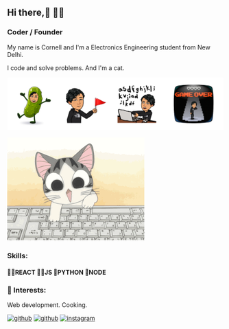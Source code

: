 ## Hi there,👋 👨‍💻
### Coder / Founder 
My name is Cornell and I'm a Electronics Engineering student from New Delhi. <p>I code and solve problems. And I'm a cat.</p>

![Coder / Founder ](https://github.com/Wali-dev/Wali-dev/blob/main/cover.png)



![til](https://github.com/Wali-dev/Wali-dev/blob/main/Chi-typing-on-a-computer-chis-sweet-home-chis-new-address-37597964-320-240.gif)

### Skills: 
 #### 🐱‍🐉REACT 🐱‍🏍JS 🌹PYTHON 🤳NODE
 
### 🌱 Interests:
Web development.
Cooking.




[<img src='https://cdn.jsdelivr.net/npm/simple-icons@3.0.1/icons/github.svg' alt='github' height='40'>](https://github.com/Wali-dev)  [<img src='https://cdn.jsdelivr.net/npm/simple-icons@3.0.1/icons/github.svg' alt='github' height='40'>](Wali-dev)  [<img src='https://cdn.jsdelivr.net/npm/simple-icons@3.0.1/icons/instagram.svg' alt='instagram' height='40'>](Cornneell)  



